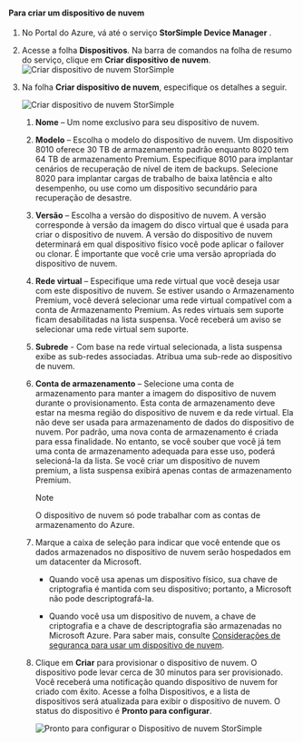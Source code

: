 #### <a name="to-create-a-cloud-appliance"></a>Para criar um dispositivo de nuvem

1. No Portal do Azure, vá até o serviço **StorSimple Device Manager** .
2. Acesse a folha **Dispositivos**. Na barra de comandos na folha de resumo do serviço, clique em **Criar dispositivo de nuvem**.
    ![Criar dispositivo de nuvem StorSimple](./media/storsimple-8000-create-cloud-appliance-u2/sca-create1.png)
3. Na folha **Criar dispositivo de nuvem**, especifique os detalhes a seguir.
   
    ![Criar dispositivo de nuvem StorSimple](./media/storsimple-8000-create-cloud-appliance-u2/sca-create2m.png)
   
   1. **Nome** – Um nome exclusivo para seu dispositivo de nuvem.
   2. **Modelo** – Escolha o modelo do dispositivo de nuvem. Um dispositivo 8010 oferece 30 TB de armazenamento padrão enquanto 8020 tem 64 TB de armazenamento Premium. Especifique 8010 para implantar cenários de recuperação de nível de item de backups. Selecione 8020 para implantar cargas de trabalho de baixa latência e alto desempenho, ou use como um dispositivo secundário para recuperação de desastre.
   3. **Versão** – Escolha a versão do dispositivo de nuvem. A versão corresponde à versão da imagem do disco virtual que é usada para criar o dispositivo de nuvem. A versão do dispositivo de nuvem determinará em qual dispositivo físico você pode aplicar o failover ou clonar. É importante que você crie uma versão apropriada do dispositivo de nuvem.
   4. **Rede virtual** – Especifique uma rede virtual que você deseja usar com este dispositivo de nuvem. Se estiver usando o Armazenamento Premium, você deverá selecionar uma rede virtual compatível com a conta de Armazenamento Premium. As redes virtuais sem suporte ficam desabilitadas na lista suspensa. Você receberá um aviso se selecionar uma rede virtual sem suporte.
   5. **Subrede** - Com base na rede virtual selecionada, a lista suspensa exibe as sub-redes associadas. Atribua uma sub-rede ao dispositivo de nuvem.
   6. **Conta de armazenamento** – Selecione uma conta de armazenamento para manter a imagem do dispositivo de nuvem durante o provisionamento. Esta conta de armazenamento deve estar na mesma região do dispositivo de nuvem e da rede virtual. Ela não deve ser usada para armazenamento de dados do dispositivo de nuvem. Por padrão, uma nova conta de armazenamento é criada para essa finalidade. No entanto, se você souber que você já tem uma conta de armazenamento adequada para esse uso, poderá selecioná-la da lista. Se você criar um dispositivo de nuvem premium, a lista suspensa exibirá apenas contas de armazenamento Premium.
      
      > [!NOTE]
      > O dispositivo de nuvem só pode trabalhar com as contas de armazenamento do Azure.
    
   7. Marque a caixa de seleção para indicar que você entende que os dados armazenados no dispositivo de nuvem serão hospedados em um datacenter da Microsoft.
       * Quando você usa apenas um dispositivo físico, sua chave de criptografia é mantida com seu dispositivo; portanto, a Microsoft não pode descriptografá-la.

       * Quando você usa um dispositivo de nuvem, a chave de criptografia e a chave de descriptografia são armazenadas no Microsoft Azure. Para saber mais, consulte [Considerações de segurança para usar um dispositivo de nuvem](../articles/storsimple/storsimple-security.md).
   8. Clique em **Criar** para provisionar o dispositivo de nuvem. O dispositivo pode levar cerca de 30 minutos para ser provisionado. Você receberá uma notificação quando dispositivo de nuvem for criado com êxito. Acesse a folha Dispositivos, e a lista de dispositivos será atualizada para exibir o dispositivo de nuvem. O status do dispositivo é **Pronto para configurar**.
      
      ![Pronto para configurar o Dispositivo de nuvem StorSimple](./media/storsimple-8000-create-cloud-appliance-u2/sca-create3.png)

